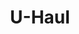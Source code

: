 ---
title: "U-Haul"
url: /austin/u-haul-north-interstate-highway-35-service-road/
shop: storage rental
---